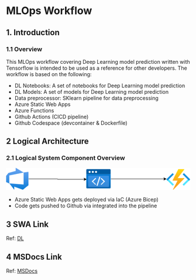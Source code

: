 # MLOps Workflow
## 1. Introduction
### 1.1	Overview

This MLOps workflow covering Deep Learning model prediction written with Tensorflow is intended to be used as a reference for other developers. The workflow is based on the following:
- DL Notebooks: A set of notebooks for Deep Learning model prediction
- DL Models: A set of models for Deep Learning model prediction
- Data preprocessor: SKlearn pipeline for data preprocessing
- Azure Static Web Apps
- Azure Functions
- Github Actions (CICD pipeline)
- Github Codespace (devcontainer & Dockerfile)

## 2 Logical Architecture
### 2.1	Logical System Component Overview
![Figure 1: Logical Architecture Overview](./.images/workflow.png)
- Azure Static Web Apps gets deployed via IaC (Azure Bicep)
- Code gets pushed to Github via integrated into the pipeline

## 3 SWA Link
Ref: [DL](https://yellow-dune-08d318d10.1.azurestaticapps.net/)

## 4 MSDocs Link
Ref: [MSDocs](https://docs.microsoft.com/en-us/azure/static-web-apps/functions-bring-your-own/)